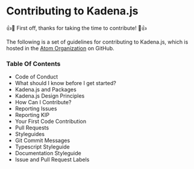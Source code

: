 # Contributing to Kadena.js

:+1::tada: First off, thanks for taking the time to contribute! :tada::+1:

The following is a set of guidelines for contributing to Kadena.js, which is hosted in the [Atom Organization](https://github.com/kadena-io/kadena.js) on GitHub.

### Table Of Contents

- Code of Conduct
- What should I know before I get started?
- Kadena.js and Packages
- Kadena.js Design Principles
- How Can I Contribute?
- Reporting Issues
- Reporting KIP
- Your First Code Contribution
- Pull Requests
- Styleguides
- Git Commit Messages
- Typescript Styleguide
- Documentation Styleguide
- Issue and Pull Request Labels
